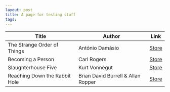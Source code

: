 ```yaml
---
layout: post
title: A page for testing stuff
tags:
---
```


| Title | Author | Link |
| --------- | ----------------- | --------------- |
| The Strange Order of Things | António Damásio | [Store](https://www.bertrand.pt/livro/a-estranha-ordem-das-coisas-antonio-damasio/19355277) |
| Becoming a Person | Carl Rogers | [Store](https://www.bertrand.pt/livro/tornar-se-pessoa-carl-rogers/1854073) |
| Slaughterhouse Five | Kurt Vonnegut  | [Store](https://www.bertrand.pt/livro/matadouro-cinco-kurt-vonnegut/27924844) |
| Reaching Down the Rabbit Hole | Brian David Burrell & Allan Ropper | [Store](https://www.bertrand.pt/livro/a-estranha-ordem-das-coisas-antonio-damasio/19355277) |